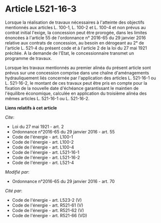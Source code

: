 # Article L521-16-3

Lorsque la réalisation de travaux nécessaires à l'atteinte des objectifs mentionnés aux articles L. 100-1, L. 100-2 et L.
100-4 et non prévus au contrat initial l'exige, la concession peut être prorogée, dans les limites énoncées à l'article 55 de
l'ordonnance n° 2016-65 du 29 janvier 2016 relative aux contrats de concession, au besoin en dérogeant au 2° de l'article L.
521-4 du présent code et à l'article 2 de la loi du 27 mai 1921 précitée. A la demande de l'Etat, le concessionnaire transmet
un programme de travaux. 

Lorsque les travaux mentionnés au premier alinéa du présent article sont prévus sur une concession comprise dans une chaîne
d'aménagements hydrauliquement liés concernée par l'application des articles L. 521-16-1 ou L. 521-16-2, le montant de ces
travaux peut être pris en compte pour la fixation de la nouvelle date d'échéance garantissant le maintien de l'équilibre
économique, calculée en application du troisième alinéa des mêmes articles L. 521-16-1 ou L. 521-16-2.

**Liens relatifs à cet article**

_Cite_:

  - Loi du 27 mai 1921 - art. 2
  - Ordonnance n°2016-65 du 29 janvier 2016 - art. 55
  - Code de l'énergie - art. L100-1
  - Code de l'énergie - art. L100-2
  - Code de l'énergie - art. L100-4
  - Code de l'énergie - art. L521-16-1
  - Code de l'énergie - art. L521-16-2
  - Code de l'énergie - art. L521-4

_Modifié par_:

  - Ordonnance n°2016-65 du 29 janvier 2016 - art. 70

_Cité par_:

  - Code de l'énergie - art. L523-2 (V)
  - Code de l'énergie - art. R521-61 (V)
  - Code de l'énergie - art. R521-62 (V)
  - Code de l'énergie - art. R521-66 (VD)
